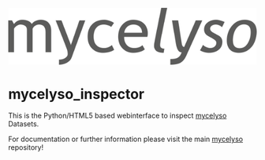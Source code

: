 ![mycelyso Logo](mycelyso_inspector/static/mycelyso.svg)

# mycelyso_inspector

This is the Python/HTML5 based webinterface to inspect [mycelyso](https://github.com/modsim/mycelyso) Datasets.

For documentation or further information please visit the main [mycelyso](https://github.com/modsim/mycelyso) repository!

